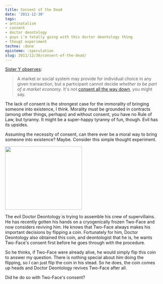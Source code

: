 ```yaml
---
title: Consent of the Dead
date: '2011-12-30'
tags:
- antinatalism
- consent
- doctor deontology
- guys i'm totally going with this doctor deontology thing
- thougt experiment
techne: :done
episteme: :speculation
slug: 2011/12/30/consent-of-the-dead/
---
```


<a href="http://theviewfromhell.blogspot.com/2011/01/pareto-kaldor-hicks-and-deserving.html">Sister Y observes</a>:
<blockquote>A market or social system may provide for individual choice in any given transaction, but a participant cannot decide <em>whether to be part of a market economy</em>. It's not <a href="http://en.wikipedia.org/wiki/Turtles_all_the_way_down">consent all the way down</a>, you might say.</blockquote>
The lack of consent is the strongest case for the immorality of bringing someone into existence, I think. Morality must be grounded in contracts (among other things, perhaps) and without consent, you have no Rule of Law, but tyranny. It might be a super-happy tyranny of fun, though. Evil has its upsides.

Assuming the necessity of consent, can there ever be a moral way to bring someone into existence? Maybe. Consider this simple thought experiment.

<img class="aligncenter" src="http://upload.wikimedia.org/wikipedia/en/6/6d/Detective_Comics_818_2nd_print_coverart.jpg" alt="" width="250" height="206" />

The evil Doctor Deontology is trying to assemble his crew of supervillains. He has recently gotten his hands on a cryogenically frozen Two-Face and now considers reviving him. He knows that Two-Face always makes his important decisions by flipping a coin. Fortunately for him, Doctor Deontology also obtained this coin, and deontologist that he is, he wants Two-Face's consent first before he goes through with the procedure.

So he thinks, if Two-Face were already alive, he would simply flip this coin to answer my question. There is nothing special about *him* doing the flipping, so *I* can just flip the coin in his stead. So he does, the coin comes up heads and Doctor Deontology revives Two-Face after all.

Did he do so with Two-Face's consent?